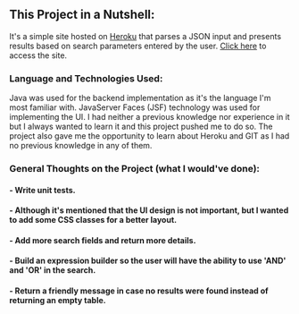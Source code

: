 ## This Project in a Nutshell:

It's a simple site hosted on [Heroku](https://www.heroku.com/) that parses a JSON input and presents results based on search parameters entered by the user.
[Click here](https://pacific-thicket-47532.herokuapp.com/faces/welcome.xhtml) to access the site.

### Language and Technologies Used:

Java was used for the backend implementation as it's the language I'm most familiar with.
JavaServer Faces (JSF) technology was used for implementing the UI. I had neither a previous knowledge nor experience in it but I always wanted to learn it and this project pushed me to do so.
The project also gave me the opportunity to learn about Heroku and GIT as I had no previous knowledge in any of them.

### General Thoughts on the Project (what I would've done):

#### - Write unit tests.
#### - Although it's mentioned that the UI design is not important, but I wanted to add some CSS classes for a better layout.
#### - Add more search fields and return more details.
#### - Build an expression builder so the user will have the ability to use 'AND' and 'OR' in the search.
#### - Return a friendly message in case no results were found instead of returning an empty table.
